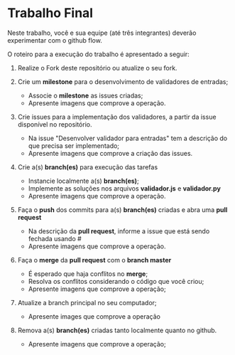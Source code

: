 # Trabalho Final

Neste trabalho, você e sua equipe (até três integrantes) deverão experimentar com o github flow.

O roteiro para a execução do trabalho é apresentado a seguir:

1. Realize o Fork deste repositório ou atualize o seu fork.
2. Crie um __milestone__ para o desenvolvimento de validadores de entradas;
    - Associe o __milestone__ as issues criadas;
    - Apresente imagens que comprove a operação.


3. Crie issues para a implementação dos validadores, a partir da issue disponível no repositório.
    - Na issue "Desenvolver validador para entradas" tem a descrição do que precisa ser implementado;
    - Apresente imagens que comprove a criação das issues.

4. Crie a(s) __branch(es)__ para execução das tarefas
    - Instancie localmente a(s) __branch(es)__;
    - Implemente as soluções nos arquivos __validador.js__ e __validador.py__
    - Apresente imagens que comprove a operação.

5. Faça o __push__ dos commits para a(s) __branch(es)__ criadas e abra uma __pull request__
    - Na descrição da __pull request__, informe a issue que está sendo fechada usando #
    - Apresente imagens que comprove a operação.

6. Faça o __merge__ da __pull request__ com o __branch master__
    - É esperado que haja conflitos no __merge__; 
    - Resolva os conflitos considerando o código que você criou;
    - Apresente imagens que comprove a operação;

7. Atualize a branch principal no seu computador;
    - Apresente images que comprove a operação

8. Remova a(s) __branch(es)__ criadas tanto localmente quanto no github.
    - Apresente imagens que comprove a operação;
